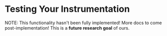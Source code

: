 # Testing Your Instrumentation #

NOTE: This functionality hasn't been fully implemented! More docs to come post-implementation!
This is a **future research goal** of ours.
